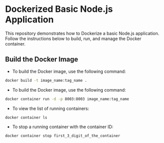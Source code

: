 # Dockerized Basic Node.js Application

This repository demonstrates how to Dockerize a basic Node.js application.
Follow the instructions below to build, run, and manage the Docker container.

## Build the Docker Image

- To build the Docker image, use the following command:

```bash
docker build -t image_name:tag_name .
```

- To build the Docker image, use the following command:

```bash
docker container run -d -p 8003:8003 image_name:tag_name
```

- To view the list of running containers:

```bash
docker container ls
```

- To stop a running container with the container ID:

```bash
docker container stop first_3_digit_of_the_container
```
